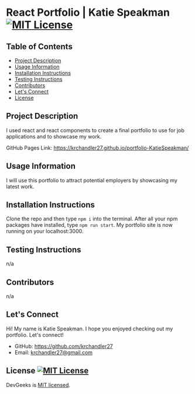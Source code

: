 # React Portfolio | Katie Speakman [![MIT License](https://img.shields.io/badge/License-MIT-blue)]((https://opensource.org/licenses/MIT))
## Table of Contents
  - [Project Description](#Project-Description)
  - [Usage Information](#Usage-Information)
  - [Installation Instructions](#Installation-Instructions)
  - [Testing Instructions](#Testing-Instructions)
  - [Contributors](#Contributors)
  - [Let's Connect](#Lets-Connect)
  - [License](#License)

## Project Description
I used react and react components to create a final portfolio to use for job applications and to showcase my work. 



GitHub Pages Link: https://krchandler27.github.io/portfolio-KatieSpeakman/

## Usage Information
I will use this portfolio to attract potential employers by showcasing my latest work.

 
## Installation Instructions
Clone the repo and then type `npm i` into the terminal. After all your npm packages have installed, type `npm run start`. My portfolio site is now running on your localhost:3000.

## Testing Instructions
  n/a

## Contributors
  n/a

## Let's Connect
Hi! My name is Katie Speakman. I hope you enjoyed checking out my portfolio. Let's connect!
* GitHub: https://github.com/krchandler27
* Email: krchandler27@gmail.com

## License  [![MIT License](https://img.shields.io/badge/License-MIT-blue)]((https://opensource.org/licenses/MIT))
  DevGeeks is [MIT licensed](./LICENSE).
